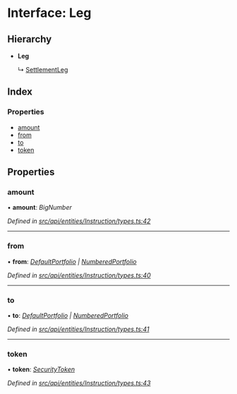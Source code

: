 # Interface: Leg

## Hierarchy

* **Leg**

  ↳ [SettlementLeg](settlementleg.md)

## Index

### Properties

* [amount](leg.md#amount)
* [from](leg.md#from)
* [to](leg.md#to)
* [token](leg.md#token)

## Properties

###  amount

• **amount**: *BigNumber*

*Defined in [src/api/entities/Instruction/types.ts:42](https://github.com/PolymathNetwork/polymesh-sdk/blob/56921667/src/api/entities/Instruction/types.ts#L42)*

___

###  from

• **from**: *[DefaultPortfolio](../classes/defaultportfolio.md) | [NumberedPortfolio](../classes/numberedportfolio.md)*

*Defined in [src/api/entities/Instruction/types.ts:40](https://github.com/PolymathNetwork/polymesh-sdk/blob/56921667/src/api/entities/Instruction/types.ts#L40)*

___

###  to

• **to**: *[DefaultPortfolio](../classes/defaultportfolio.md) | [NumberedPortfolio](../classes/numberedportfolio.md)*

*Defined in [src/api/entities/Instruction/types.ts:41](https://github.com/PolymathNetwork/polymesh-sdk/blob/56921667/src/api/entities/Instruction/types.ts#L41)*

___

###  token

• **token**: *[SecurityToken](../classes/securitytoken.md)*

*Defined in [src/api/entities/Instruction/types.ts:43](https://github.com/PolymathNetwork/polymesh-sdk/blob/56921667/src/api/entities/Instruction/types.ts#L43)*
